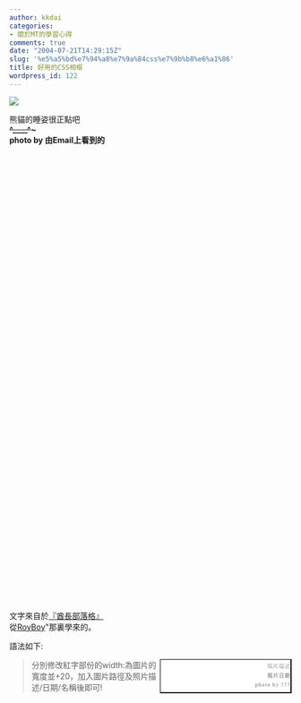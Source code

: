 ```yaml
---
author: kkdai
categories:
- 關於MT的學習心得
comments: true
date: "2004-07-21T14:29:15Z"
slug: '%e5%a5%bd%e7%94%a8%e7%9a%84css%e7%9b%b8%e6%a1%86'
title: 好用的CSS相框
wordpress_id: 122
---
```


![](http://www.evanlin.com/blog/archives/0721/panda2.jpg)

熊貓的睡姿很正點吧  
**~~^____^~~~  
photo by 由Email上看到的**






　




　




　




　




　




　




　




　




　




　




　




　




　




　




　




　




　




　




　




　




　




　




　




　


<!--more-->



  
  

文字來自於[『酋長部落格』](http://www.chieftain.idv.tw/blog/)  
從[RoyBoy](http://roy.nicetypo.com/nt/roylee.nsf/ContentBypermaLink/8C74133EB6343FAA48256EA100516ECC)"那裏學來的。

語法如下:


<blockquote>
  
> 
> <div style="width:232px;padding:10px 10px
  20px 10px; border-width:1px 2px 2px 1px; border-style:solid; border-color:black;
  background:white;float:right;"><img src="圖片路徑"
  style="border:1px solid #999999" /><p style="margin:4px
  0; font:7pt/180%
  verdana;letter-spacing:1px;color:#999999;text-align:right">照片描述<br><b>照片日期<br>photo
  by ???</b></p></div>
> 
> 
</blockquote>




  

分別修改紅字部份的width:為圖片的寬度並+20，加入圖片路徑及照片描述/日期/名稱後即可!  





